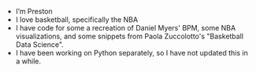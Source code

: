 - I’m Preston
- I love basketball, specifically the NBA
- I have code for some a recreation of Daniel Myers' BPM, some NBA visualizations, and some snippets from Paola Zuccolotto's "Basketball Data Science".
- I have been working on Python separately, so I have not updated this in a while.

<!---
preston-stevenson/preston-stevenson is a ✨ special ✨ repository because its `README.md` (this file) appears on your GitHub profile.
You can click the Preview link to take a look at your changes.
--->
